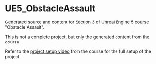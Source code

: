 # UE5_ObstacleAssault
Generated source and content for Section 3 of Unreal Engine 5 course "Obstacle Assault".

This is not a complete project, but only the generated content from the course.

Refer to the [project setup video](https://www.udemy.com/course/unrealcourse/learn/lecture/31757894#overview) from the course for the full setup of the project.